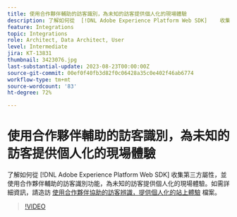 ```yaml
---
title: 使用合作夥伴輔助的訪客識別，為未知的訪客提供個人化的現場體驗
description: 了解如何從  [!DNL Adobe Experience Platform Web SDK]    收集第三方屬性，並使用合作夥伴輔助的訪客識別功能，為未知的訪客提供個人化的現場體驗。
feature: Integrations
topic: Integrations
role: Architect, Data Architect, User
level: Intermediate
jira: KT-13831
thumbnail: 3423076.jpg
last-substantial-update: 2023-08-23T00:00:00Z
source-git-commit: 00ef0f40fb3d82f0c06428a35c0e402f46ab6774
workflow-type: tm+mt
source-wordcount: '83'
ht-degree: 72%

---
```


# 使用合作夥伴輔助的訪客識別，為未知的訪客提供個人化的現場體驗

了解如何從 [!DNL Adobe Experience Platform Web SDK]   收集第三方屬性，並使用合作夥伴輔助的訪客識別功能，為未知的訪客提供個人化的現場體驗。如需詳細資訊，請造訪 [使用合作夥伴協助的訪客辨識，提供個人化的站上體驗](https://experienceleague.adobe.com/docs/experience-platform/rtcdp/use-cases/partner-data/onsite-personalization.html) 檔案。

>[!VIDEO](https://video.tv.adobe.com/v/3423076/?learn=on)


